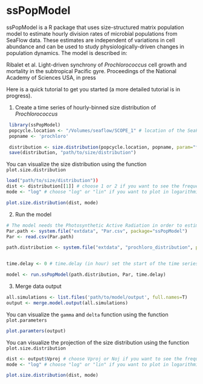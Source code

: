 ssPopModel
==========

ssPopModel is a R package that uses size-structured matrix population model to estimate hourly division rates of microbial populations from SeaFlow data. These estimates are independent of variations in cell abundance and can be used to study physiologically-driven changes in population dynamics. The model is described in:

Ribalet et al. Light-driven synchrony of <i>Prochlorococcus</i> cell growth and mortality in the subtropical Pacific gyre. Proceedings of the National Academy of Sciences USA, in press

Here is a quick tutorial to get you started (a more detailed tutorial is in progress).

1. Create a time series of hourly-binned size distribution of <i>Prochlorococcus</i>
 ```r
  library(ssPopModel)
  popcycle.location <- "/Volumes/seaflow/SCOPE_1" # location of the SeaFlow database
  popname <- 'prochloro'
 
  distribution <- size.distribution(popcycle.location, popname, param="fsc_small", n.breaks=57, time.interval = 60)
  save(distribution, "path/to/size/distribution")
 ```

 You can visualize the size distribution using the function `plot.size.distribution`
 ```r
 load("path/to/size/distribution"))
 dist <- distribution[[1]] # choose 1 or 2 if you want to see the frequency or count for the size distribution, respectively
 mode <- "log" # choose "log" or "lin" if you want to plot in logarithmic or linear scale, respectively

 plot.size.distribution(dist, mode)
 ```

2. Run the model
 ```r
 # The model needs the Photosynthetic Active Radiation in order to estimate the growth rate. Here is an example:
 Par.path <- system.file("extdata", "Par.csv", package="ssPopModel")
 Par <- read.csv(Par.path)

 path.distribution <- system.file("extdata", "prochloro_distribution", package="ssPopModel")


 time.delay <- 0 # time.delay (in hour) set the start of the time series with respect to t0

 model <- run.ssPopModel(path.distribution, Par, time.delay) 
 ```

3. Merge data output
 ```r
 all.simulations <- list.files('path/to/model/output', full.names=T)
 output <- merge.model.output(all.simulations)
 ```
 
 You can visualize the `gamma` and `delta` function using the function `plot.parameters`
 ```r
 plot.paramters(output)
 ```
 
 You can visualize the projection of the size distribution using the function `plot.size.distribution`
 ```r
 dist <- output$Vproj # choose Vproj or Noj if you want to see the frequency or count for the size distribution, respectively
 mode <- "log" # choose "log" or "lin" if you want to plot in logarithmic or linear scale, respectively

 plot.size.distribution(dist, mode)
 ```

